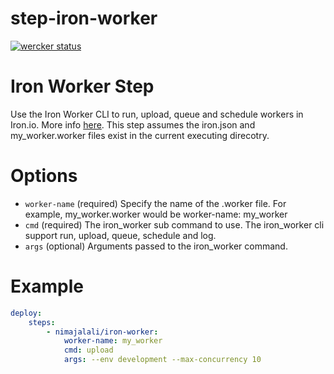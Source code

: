 step-iron-worker
================

[![wercker status](https://app.wercker.com/status/e6bc39b923c3696badc8797829c9d505/m/ "wercker status")](https://app.wercker.com/project/bykey/e6bc39b923c3696badc8797829c9d505)

# Iron Worker Step

Use the Iron Worker CLI to run, upload, queue and schedule workers in Iron.io. More info [here](http://dev.iron.io/worker/reference/cli/). This step assumes the iron.json and my_worker.worker files exist in the current executing direcotry.

# Options

* `worker-name` (required) Specify the name of the .worker file. For example, my_worker.worker would be worker-name: my_worker
* `cmd` (required) The iron_worker sub command to use. The iron_worker cli support run, upload, queue, schedule and log.
* `args` (optional) Arguments passed to the iron_worker command.

# Example

``` yaml
deploy:
    steps:
        - nimajalali/iron-worker:
            worker-name: my_worker
            cmd: upload
        	args: --env development --max-concurrency 10
```